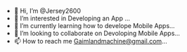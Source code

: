 - 👋 Hi, I’m @Jersey2600
- 👀 I’m interested in Developing an App ...
- 🌱 I’m currently learning how to develope Mobile Apps...
- 💞️ I’m looking to collaborate on Devoloping Mobile Apps...
- 📫 How to reach me Gaimlandmachine@gmail.com...

<!---
Jersey2600/Jersey2600 is a ✨ special ✨ repository because its `README.md` (this file) appears on your GitHub profile.
You can click the Preview link to take a look at your changes.
--->
